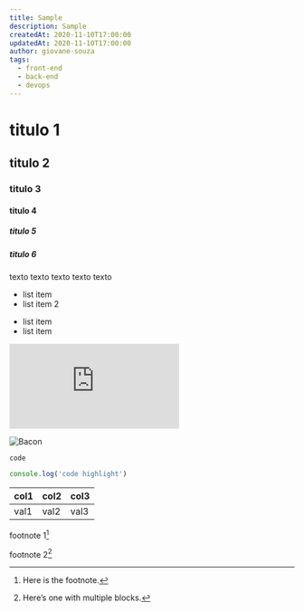 ```yaml
---
title: Sample
description: Sample
createdAt: 2020-11-10T17:00:00
updatedAt: 2020-11-10T17:00:00
author: giovane-souza
tags:
  - front-end
  - back-end
  - devops
---
```

# titulo 1
## titulo 2
### titulo 3
#### titulo 4
##### titulo 5
##### titulo 6

texto texto texto texto texto

- list item
- list item 2

* list item 
* list item

<iframe class="video" src="https://www.youtube-nocookie.com/embed/OrxmtDw4pVI" frameborder="0" allow="accelerometer; autoplay; clipboard-write; encrypted-media; gyroscope; picture-in-picture" allowfullscreen></iframe>


![Bacon](https://www.pizzaprime.com.br/wp-content/uploads/2020/02/bacon.jpeg)

<lazy-image src="bacon_1.jpg"></lazy-image>

`code`

```js
console.log('code highlight')
```

|col1|col2|col3|
|---|---|---|
|val1|val2|val3|

footnote 1[^footnote1]

footnote 2[^footnote2]

[^footnote1]: Here is the footnote.

[^footnote2]: Here’s one with multiple blocks.
